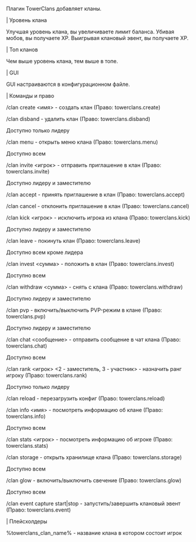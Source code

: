 Плагин TowerClans добавляет кланы.

| Уровень клана

Улучшая уровень клана, вы увеличиваете лимит баланса.
Убивая мобов, вы получаете XP.
Выигрывая клановый эвент, вы получаете XP.

| Топ кланов

Чем выше уровень клана, тем выше в топе.

| GUI 

GUI настраиваются в конфигурационном файле.

| Команды и право

/clan create <имя> - создать клан (Право: towerclans.create)

/clan disband - удалить клан (Право: towerclans.disband)

Доступно только лидеру

/clan menu - открыть меню клана (Право: towerclans.menu)

Доступно всем

/clan invite <игрок> - отправить приглашение в клан (Право: towerclans.invite)

Доступно лидеру и заместителю

/clan accept - принять приглашение в клан (Право: towerclans.accept)

/clan cancel - отклонить приглашение в клан (Право: towerclans.cancel)

/clan kick <игрок> - исключить игрока из клана (Право: towerclans.kick)

Доступно лидеру и заместителю

/clan leave - покинуть клан (Право: towerclans.leave)

Доступно всем кроме лидера

/clan invest <сумма> - положить в клан (Право: towerclans.invest)

Доступно всем

/clan withdraw <сумма> - снять с клана (Право: towerclans.withdraw)

Доступно лидеру и заместителю

/clan pvp - включить/выключить PVP-режим в клане (Право: towerclans.pvp)

Доступно лидеру и заместителю

/clan chat <сообщение> - отправить сообщение в чат клана (Право: towerclans.chat)

Доступно всем

/clan rank <игрок> <2 - заместитель, 3 - участник> - назначить ранг игроку (Право: towerclans.rank)

Доступно только лидеру

/clan reload - перезагрузить конфиг (Право: towerclans.reload)

/clan info <имя> - посмотреть информацию об клане (Право: towerclans.info)

Доступно всем

/clan stats <игрок> - посмотреть информацию об игроке (Право: towerclans.stats)

/clan storage - открыть хранилище клана (Право: towerclans.storage)

Доступно всем

/clan glow - включить/выключить свечение (Право: towerclans.glow)

Доступно всем

/clan event capture start|stop - запустить/завершить клановый эвент (Право: towerclans.event)

| Плейсхолдеры

%towerclans_clan_name% - название клана в котором состоит игрок

